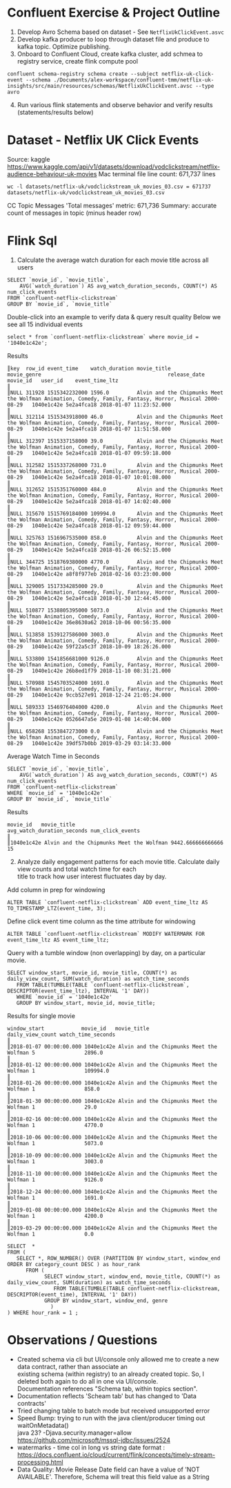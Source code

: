 # Confluent Exercise & Project Outline
1. Develop Avro Schema based on dataset - See `NetflixUkClickEvent.asvc`
2. Develop kafka producer to loop through dataset file and produce to kafka topic. Optimize publishing.
3. Onboard to Confluent Cloud, create kafka cluster, add schmea to registry service, create flink compute pool
```aiignore
confluent schema-registry schema create --subject netflix-uk-click-event --schema ./Documents/alex-workspace/confluent-tmm/netflix-uk-insights/src/main/resources/schemas/NetflixUkClickEvent.avsc --type avro
```
4. Run various flink statements and observe behavior and verify results (statements/results below)

# Dataset - Netflix UK Click Events
Source: kaggle https://www.kaggle.com/api/v1/datasets/download/vodclickstream/netflix-audience-behaviour-uk-movies
Mac terminal file line count: 671,737 lines
```
wc -l datasets/netflix-uk/vodclickstream_uk_movies_03.csv = 671737 datasets/netflix-uk/vodclickstream_uk_movies_03.csv
```
CC Topic Messages 'Total messages' metric: 671,736
Summary: accurate count of messages in topic (minus header row)

# Flink Sql
1. Calculate the average watch duration for each movie title across all users
```
SELECT `movie_id`, `movie_title`, 
    AVG(`watch_duration`) AS avg_watch_duration_seconds, COUNT(*) AS num_click_events
FROM `confluent-netflix-clickstream` 
GROUP BY `movie_id`, `movie_title` 
```

Double-click into an example to verify data & query result quality
Below we see all 15 individual events
```aiignore
select * from `confluent-netflix-clickstream` where movie_id = '1040e1c42e';
```
Results
```aiignore
║key  row_id event_time    watch_duration movie_title                              movie_genre                                         release_date movie_id   user_id    event_time_ltz                                  ║
║NULL 311928 1515342232000 1596.0         Alvin and the Chipmunks Meet the Wolfman Animation, Comedy, Family, Fantasy, Horror, Musical 2000-08-29   1040e1c42e 5e2a4fca18 2018-01-07 11:23:52.000                         ║
║NULL 312114 1515343918000 46.0           Alvin and the Chipmunks Meet the Wolfman Animation, Comedy, Family, Fantasy, Horror, Musical 2000-08-29   1040e1c42e 5e2a4fca18 2018-01-07 11:51:58.000                         ║
║NULL 312397 1515337158000 39.0           Alvin and the Chipmunks Meet the Wolfman Animation, Comedy, Family, Fantasy, Horror, Musical 2000-08-29   1040e1c42e 5e2a4fca18 2018-01-07 09:59:18.000                         ║
║NULL 312582 1515337268000 731.0          Alvin and the Chipmunks Meet the Wolfman Animation, Comedy, Family, Fantasy, Horror, Musical 2000-08-29   1040e1c42e 5e2a4fca18 2018-01-07 10:01:08.000                         ║
║NULL 312652 1515351760000 484.0          Alvin and the Chipmunks Meet the Wolfman Animation, Comedy, Family, Fantasy, Horror, Musical 2000-08-29   1040e1c42e 5e2a4fca18 2018-01-07 14:02:40.000                         ║
║NULL 315670 1515769184000 109994.0       Alvin and the Chipmunks Meet the Wolfman Animation, Comedy, Family, Fantasy, Horror, Musical 2000-08-29   1040e1c42e 5e2a4fca18 2018-01-12 09:59:44.000                         ║
║NULL 325763 1516967535000 858.0          Alvin and the Chipmunks Meet the Wolfman Animation, Comedy, Family, Fantasy, Horror, Musical 2000-08-29   1040e1c42e 5e2a4fca18 2018-01-26 06:52:15.000                         ║
║NULL 344725 1518769380000 4770.0         Alvin and the Chipmunks Meet the Wolfman Animation, Comedy, Family, Fantasy, Horror, Musical 2000-08-29   1040e1c42e a8f8f977eb 2018-02-16 03:23:00.000                         ║
║NULL 329005 1517334285000 29.0           Alvin and the Chipmunks Meet the Wolfman Animation, Comedy, Family, Fantasy, Horror, Musical 2000-08-29   1040e1c42e 5e2a4fca18 2018-01-30 12:44:45.000                         ║
║NULL 510877 1538805395000 5073.0         Alvin and the Chipmunks Meet the Wolfman Animation, Comedy, Family, Fantasy, Horror, Musical 2000-08-29   1040e1c42e 36e8630a62 2018-10-06 00:56:35.000                         ║
║NULL 513858 1539127586000 3003.0         Alvin and the Chipmunks Meet the Wolfman Animation, Comedy, Family, Fantasy, Horror, Musical 2000-08-29   1040e1c42e 59f22a5c3f 2018-10-09 18:26:26.000                         ║
║NULL 533800 1541856681000 9126.0         Alvin and the Chipmunks Meet the Wolfman Animation, Comedy, Family, Fantasy, Horror, Musical 2000-08-29   1040e1c42e 26b8ed1f79 2018-11-10 08:31:21.000                         ║
║NULL 570988 1545703524000 1691.0         Alvin and the Chipmunks Meet the Wolfman Animation, Comedy, Family, Fantasy, Horror, Musical 2000-08-29   1040e1c42e 9ccb527e91 2018-12-24 21:05:24.000                         ║
║NULL 589333 1546976404000 4200.0         Alvin and the Chipmunks Meet the Wolfman Animation, Comedy, Family, Fantasy, Horror, Musical 2000-08-29   1040e1c42e 0526647a5e 2019-01-08 14:40:04.000                         ║
║NULL 658268 1553847273000 0.0            Alvin and the Chipmunks Meet the Wolfman Animation, Comedy, Family, Fantasy, Horror, Musical 2000-08-29   1040e1c42e 39df57b0bb 2019-03-29 03:14:33.000
```

Average Watch Time in Seconds 
```aiignore
SELECT `movie_id`, `movie_title`, 
    AVG(`watch_duration`) AS avg_watch_duration_seconds, COUNT(*) AS num_click_events
FROM `confluent-netflix-clickstream`
WHERE `movie_id` = '1040e1c42e' 
GROUP BY `movie_id`, `movie_title` 
```
Results
```aiignore
movie_id   movie_title                              avg_watch_duration_seconds num_click_events                                                                                      ║
║1040e1c42e Alvin and the Chipmunks Meet the Wolfman 9442.666666666666          15 
```

2. Analyze daily engagement patterns for each movie title. Calculate daily view counts and total watch time for each \
title to track how user interest fluctuates day by day.

Add column in prep for windowing
```
ALTER TABLE `confluent-netflix-clickstream` ADD event_time_ltz AS TO_TIMESTAMP_LTZ(event_time, 3);
```

Define click event time column as the time attribute for windowing
```
ALTER TABLE `confluent-netflix-clickstream` MODIFY WATERMARK FOR event_time_ltz AS event_time_ltz;
```

Query with a tumble window (non overlapping) by day, on a particular movie.
```aiignore
SELECT window_start, movie_id, movie_title, COUNT(*) as daily_view_count, SUM(watch_duration) as watch_time_seconds
   FROM TABLE(TUMBLE(TABLE `confluent-netflix-clickstream`, DESCRIPTOR(event_time_ltz), INTERVAL '1' DAY))
   WHERE `movie_id` = '1040e1c42e'
   GROUP BY window_start, movie_id, movie_title;
```

Results for single movie
```aiignore
window_start            movie_id   movie_title                              daily_view_count watch_time_seconds                                                                        ║
║2018-01-07 00:00:00.000 1040e1c42e Alvin and the Chipmunks Meet the Wolfman 5                2896.0                                                                                    ║
║2018-01-12 00:00:00.000 1040e1c42e Alvin and the Chipmunks Meet the Wolfman 1                109994.0                                                                                  ║
║2018-01-26 00:00:00.000 1040e1c42e Alvin and the Chipmunks Meet the Wolfman 1                858.0                                                                                     ║
║2018-01-30 00:00:00.000 1040e1c42e Alvin and the Chipmunks Meet the Wolfman 1                29.0                                                                                      ║
║2018-02-16 00:00:00.000 1040e1c42e Alvin and the Chipmunks Meet the Wolfman 1                4770.0                                                                                    ║
║2018-10-06 00:00:00.000 1040e1c42e Alvin and the Chipmunks Meet the Wolfman 1                5073.0                                                                                    ║
║2018-10-09 00:00:00.000 1040e1c42e Alvin and the Chipmunks Meet the Wolfman 1                3003.0                                                                                    ║
║2018-11-10 00:00:00.000 1040e1c42e Alvin and the Chipmunks Meet the Wolfman 1                9126.0                                                                                    ║
║2018-12-24 00:00:00.000 1040e1c42e Alvin and the Chipmunks Meet the Wolfman 1                1691.0                                                                                    ║
║2019-01-08 00:00:00.000 1040e1c42e Alvin and the Chipmunks Meet the Wolfman 1                4200.0                                                                                    ║
║2019-03-29 00:00:00.000 1040e1c42e Alvin and the Chipmunks Meet the Wolfman 1                0.0       
```

```
SELECT  *
FROM (
   SELECT *, ROW_NUMBER() OVER (PARTITION BY window_start, window_end ORDER BY category_count DESC ) as hour_rank
      FROM (
            SELECT window_start, window_end, movie_title, COUNT(*) as daily_view_count, SUM(duration) as watch_time_seconds
               FROM TABLE(TUMBLE(TABLE confluent-netflix-clickstream, DESCRIPTOR(event_time), INTERVAL '1' DAY))
            GROUP BY window_start, window_end, genre
              )
) WHERE hour_rank = 1 ;
```


# Observations / Questions
* Created schema via cli but UI/console only allowed me to create a new data contract, rather than associate an \
existing schema (within registry) to an already created topic. So, I deleted both again to do all in one via UI/console.\
Documentation references "Schema tab, within topics section".
* Documentation reflects 'Scheam tab' but has changed to 'Data contracts'
* Tried changing table to batch mode but received unsupported error 
* Speed Bump: trying to run with the java client/producer timing out waitOnMetadata()\
java 23? -Djava.security.manager=allow https://github.com/microsoft/mssql-jdbc/issues/2524
* watermarks - time col in long vs string date format : https://docs.confluent.io/cloud/current/flink/concepts/timely-stream-processing.html
* Data Quality: Movie Release Date field can have a value of 'NOT AVAILABLE'. Therefore, Schema will treat this field value as a String